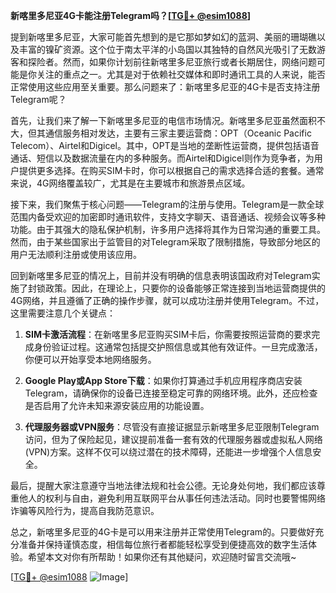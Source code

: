 **新喀里多尼亚4G卡能注册Telegram吗？[[TG💪+ @esim1088](https://t.me/s/esim1088)]**

提到新喀里多尼亚，大家可能首先想到的是它那如梦如幻的蓝洞、美丽的珊瑚礁以及丰富的镍矿资源。这个位于南太平洋的小岛国以其独特的自然风光吸引了无数游客和探险者。然而，如果你计划前往新喀里多尼亚旅行或者长期居住，网络问题可能是你关注的重点之一。尤其是对于依赖社交媒体和即时通讯工具的人来说，能否正常使用这些应用至关重要。那么问题来了：新喀里多尼亚的4G卡是否支持注册Telegram呢？

首先，让我们来了解一下新喀里多尼亚的电信市场情况。新喀里多尼亚虽然面积不大，但其通信服务相对发达，主要有三家主要运营商：OPT（Oceanic Pacific Telecom）、Airtel和Digicel。其中，OPT是当地的垄断性运营商，提供包括语音通话、短信以及数据流量在内的多种服务。而Airtel和Digicel则作为竞争者，为用户提供更多选择。在购买SIM卡时，你可以根据自己的需求选择合适的套餐。通常来说，4G网络覆盖较广，尤其是在主要城市和旅游景点区域。

接下来，我们聚焦于核心问题——Telegram的注册与使用。Telegram是一款全球范围内备受欢迎的加密即时通讯软件，支持文字聊天、语音通话、视频会议等多种功能。由于其强大的隐私保护机制，许多用户选择将其作为日常沟通的重要工具。然而，由于某些国家出于监管目的对Telegram采取了限制措施，导致部分地区的用户无法顺利注册或使用该应用。

回到新喀里多尼亚的情况上，目前并没有明确的信息表明该国政府对Telegram实施了封锁政策。因此，在理论上，只要你的设备能够正常连接到当地运营商提供的4G网络，并且遵循了正确的操作步骤，就可以成功注册并使用Telegram。不过，这里需要注意几个关键点：

1. **SIM卡激活流程**：在新喀里多尼亚购买SIM卡后，你需要按照运营商的要求完成身份验证过程。这通常包括提交护照信息或其他有效证件。一旦完成激活，你便可以开始享受本地网络服务。

2. **Google Play或App Store下载**：如果你打算通过手机应用程序商店安装Telegram，请确保你的设备已连接至稳定可靠的网络环境。此外，还应检查是否启用了允许未知来源安装应用的功能设置。

3. **代理服务器或VPN服务**：尽管没有直接证据显示新喀里多尼亚限制Telegram访问，但为了保险起见，建议提前准备一套有效的代理服务器或虚拟私人网络(VPN)方案。这样不仅可以绕过潜在的技术障碍，还能进一步增强个人信息安全。

最后，提醒大家注意遵守当地法律法规和社会公德。无论身处何地，我们都应该尊重他人的权利与自由，避免利用互联网平台从事任何违法活动。同时也要警惕网络诈骗等风险行为，提高自我防范意识。

总之，新喀里多尼亚的4G卡是可以用来注册并正常使用Telegram的。只要做好充分准备并保持谨慎态度，相信每位旅行者都能轻松享受到便捷高效的数字生活体验。希望本文对你有所帮助！如果你还有其他疑问，欢迎随时留言交流哦~

[[TG💪+ @esim1088](https://t.me/s/esim1088) ![Image](https://i.postimg.cc/4NQfJmqS/Snipaste-2025-05-13-00-14-12.png)]